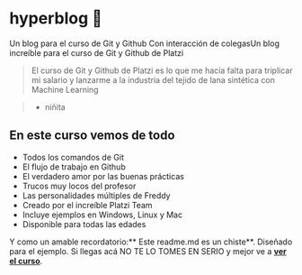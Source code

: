# hyperblog 💚
Un blog para el curso de Git y Github
Con interacción de colegasUn blog increíble para el curso de Git y Github de Platzi

>El curso de Git y Github de Platzi es lo que me hacía falta para triplicar mi salario y lanzarme a la industria del tejido de lana sintética con Machine Learning

> - niñita

## En este curso vemos de todo
- Todos los comandos de Git
- El flujo de trabajo en Github
- El verdadero amor por las buenas prácticas
- Trucos muy locos del profesor
- Las personalidades múltiples de Freddy
- Creado por el increíble Platzi Team
- Incluye ejemplos en Windows, Linux y Mac
- Disponible para todas las edades

Y como un amable recordatorio:** Este readme.md es un chiste**. Diseñado para el ejemplo. Si llegas acá NO TE LO TOMES EN SERIO y mejor ve a [**ver el curso**](http://https://platzi.com/cursos/git-github/ "ver el curso").